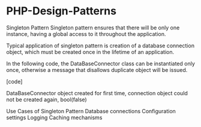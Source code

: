 # PHP-Design-Patterns
Singleton Pattern
Singleton pattern ensures that there will be only one instance, having a global access to it throughout the application.

Typical application of singleton pattern is creation of a database connection object, which must be created once in the lifetime of an application.

In the following code, the DataBaseConnector class can be instantiated only once, otherwise a message that disallows duplicate object will be issued.

[code]
<?php
   class DataBaseConnector {				
      private static $obj;				
      private final function __construct() {
         echo __CLASS__ . " object created for first time ". PHP_EOL;
      }
      public static function getConnect() {
         if (!isset(self::$obj)) {
            self::$obj = new DataBaseConnector();
            return self::$obj;
         } else {
            echo "connection object could not be created again" . PHP_EOL;
         }
      }
   }

   $obj1 = DataBaseConnector::getConnect();
   $obj2 = DataBaseConnector::getConnect();

   var_dump($obj1 == $obj2);
?>
DataBaseConnector object created for first time, 
connection object could not be created again,
bool(false)

Use Cases of Singleton Pattern
Database connections
Configuration settings
Logging
Caching mechanisms
